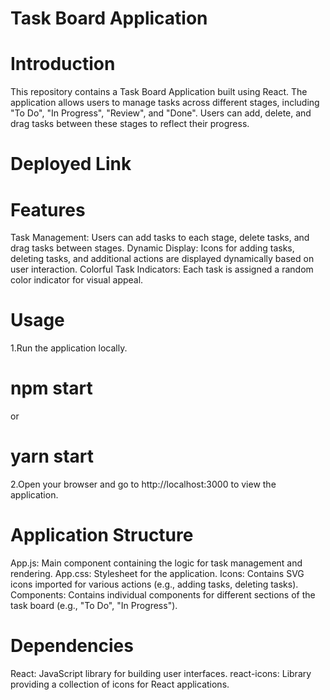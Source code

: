 # Task Board Application

# Introduction
This repository contains a Task Board Application built using React. The application allows users to manage tasks across different stages, including "To Do", "In Progress", "Review", and "Done". Users can add, delete, and drag tasks between these stages to reflect their progress.

# Deployed Link


# Features
Task Management: Users can add tasks to each stage, delete tasks, and drag tasks between stages.
Dynamic Display: Icons for adding tasks, deleting tasks, and additional actions are displayed dynamically based on user interaction.
Colorful Task Indicators: Each task is assigned a random color indicator for visual appeal.

# Usage
1.Run the application locally.
# npm start
  or
# yarn start

2.Open your browser and go to http://localhost:3000 to view the application.

# Application Structure
App.js: Main component containing the logic for task management and rendering.
App.css: Stylesheet for the application.
Icons: Contains SVG icons imported for various actions (e.g., adding tasks, deleting tasks).
Components: Contains individual components for different sections of the task board (e.g., "To Do", "In Progress").

# Dependencies
React: JavaScript library for building user interfaces.
react-icons: Library providing a collection of icons for React applications.